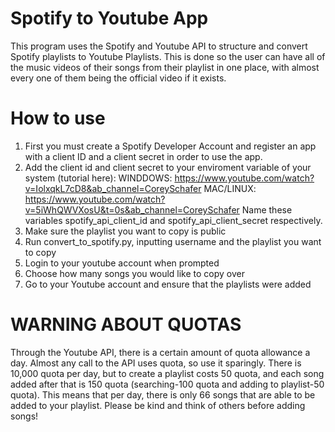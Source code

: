 # Spotify to Youtube App

This program uses the Spotify and Youtube API to structure and convert Spotify playlists to Youtube Playlists. This is done so the user can have all of the music videos of their songs from their playlist in one place, with almost every one of them being the official video if it exists.

# How to use

1. First you must create a Spotify Developer Account and register an app with a client ID and a client secret in order to use the app.
2. Add the client id and client secret to your enviroment variable of your system (tutorial here):
   WINDDOWS: https://www.youtube.com/watch?v=IolxqkL7cD8&ab_channel=CoreySchafer
   MAC/LINUX: https://www.youtube.com/watch?v=5iWhQWVXosU&t=0s&ab_channel=CoreySchafer
   Name these variables spotify_api_client_id and spotify_api_client_secret respectively.
3.  Make sure the playlist you want to copy is public
4.  Run convert_to_spotify.py, inputting username and the playlist you want to copy
5.  Login to your youtube account when prompted
6.  Choose how many songs you would like to copy over
7.  Go to your Youtube account and ensure that the playlists were added

# WARNING ABOUT QUOTAS

Through the Youtube API, there is a certain amount of quota allowance a day. Almost any call to the API uses quota, so use it sparingly. There is 10,000 quota per day, but to create a playlist costs 50 quota, and each song added after that is 150 quota (searching-100 quota and adding to playlist-50 quota). This means that per day, there is only 66 songs that are able to be added to your playlist. Please be kind and think of others before adding songs!
